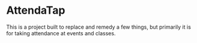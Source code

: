 # AttendaTap
This is a project built to replace and remedy a few things, but primarily it is for taking attendance at events and classes.
